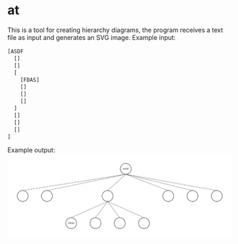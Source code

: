 # at
This is a tool for creating hierarchy diagrams, the program receives a text file as input and generates an SVG image.
Example input:
```
[ASDF
  []
  []
  [
    [FDAS]
    []
    []
    []
  ]
  []
  []
  []
]
```
Example output:
![alt text](https://raw.githubusercontent.com/santaclose/at/master/output.svg)
